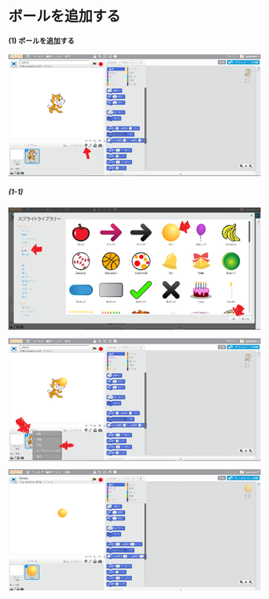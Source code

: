 # ボールを追加する

#### (1) ボールを追加する 
![](create_ball_001b.png)
##### (1-1) 

![](create_ball_002a.png)

![](create_ball_003a.png)

![](create_ball_004a.png)